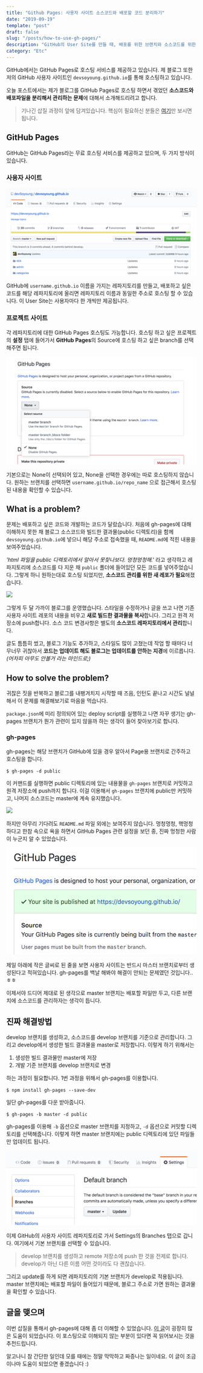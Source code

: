```yaml
---
title: "Github Pages: 사용자 사이트 소스코드와 배포할 코드 분리하기"
date: "2019-09-19"
template: "post"
draft: false
slug: "/posts/how-to-use-gh-pages/"
description: "GitHub의 User Site를 만들 때, 배포를 위한 브랜치와 소스코드를 위한 브랜치 구분 방법을 정리한 글입니다."
category: "Etc"
---
```


GitHub에서는 GitHub Pages로 호스팅 서비스를 제공하고 있습니다. 제 블로그 또한 저의 GitHub 사용자 사이트인 `devsoyoung.github.io`를 통해 호스팅하고 있습니다. 

오늘 포스트에서는 제가 블로그를 GitHub Pages로 호스팅 하면서 겪었던 **소스코드와 배포파일을 분리해서 관리하는 문제**에 대해서 소개해드리려고 합니다.

> 기나긴 삽질 과정이 앞에 담겨있습니다. 핵심이 필요하신 분들은 [여기](#진짜-해결방법)만 보시면 됩니다.

## GitHub Pages
GitHub는 GitHub Pages라는 무료 호스팅 서비스를 제공하고 있으며, 두 가지 방식이 있습니다.

### 사용자 사이트

![user site github](../image/2019-09-19-gh-pages/github_user_site.jpeg)

GitHub에 `username.github.io` 이름을 가지는 레파지토리를 만들고, 배포하고 싶은 코드를 해당 레파지토리에 올리면 레파지토리 이름과 동일한 주소로 호스팅 할 수 있습니다. 이 User Site는 사용자마다 한 개씩만 제공됩니다.

### 프로젝트 사이트
각 레파지토리에 대한 GitHub Pages 호스팅도 가능합니다. 호스팅 하고 싶은 프로젝트의 **설정** 탭에 들어가서 **GitHub Pages**의 Source에 호스팅 하고 싶은 branch를 선택해주면 됩니다. 

![directory pages](../image/2019-09-19-gh-pages/directory_pages.jpeg)

기본으로는 None이 선택되어 있고, None을 선택한 경우에는 따로 호스팅하지 않습니다. 원하는 브랜치를 선택하면 `username.github.io/repo_name` 으로 접근해서 호스팅 된 내용을 확인할 수 있습니다.

## What is a problem?
문제는 배포하고 싶은 코드와 개발하는 코드가 달랐습니다. 처음에 gh-pages에 대해 이해하지 못한 채 블로그 소스코드와 빌드한 결과물(public 디렉토리)을 함께 `devsoyoung.github.io`에 넣으니 해당 주소로 접속했을 때, `README.md`에 적힌 내용을 보여주었습니다.

*'html 파일을 public 디렉토리에서 알아서 못찾나보다. 멍청멍청해.'* 라고 생각하고 레파지토리에 소스코드를 다 지운 채 `public` 폴더에 들어있던 모든 코드를 넣어주었습니다. 그렇게 하니 원하는대로 호스팅 되었지만, **소스코드 관리를 위한 새 레포가 필요**해졌습니다.

<img style="width: 350px; margin: auto;" src="http://img.etoday.co.kr/pto_db/2017/12/600/20171207101020_1161387_600_462.jpg" />

그렇게 두 달 가까이 블로그를 운영했습니다. 스타일을 수정하거나 글을 쓰고 나면 기존 사용자 사이트 레포의 내용을 비우고 **새로 빌드한 결과물을 복사**합니다. 그리고 원격 저장소에 push합니다. 소스 코드 변경사항은 별도의 **소스코드 레파지토리에서 관리**합니다.

글도 틈틈히 썼고, 블로그 기능도 추가하고, 스타일도 많이 고쳤는데 작업 할 때마다 너무너무 귀찮아서 **코드는 업데이트 해도 블로그는 업데이트를 안하는 지경**에 이르릅니다. *(어차피 아무도 안볼거 라는 마인드로;)*

## How to solve the problem?
귀찮은 짓을 반복하고 블로그를 내팽겨치지 시작할 때 즈음, 인턴도 끝나고 시간도 널널해서 이 문제를 해결해보기로 마음을 먹습니다. 

`package.json`에 미리 정의되어 있는 deploy script를 실행하고 나면 자꾸 생기는 gh-pages 브랜치가 뭔가 관련이 있지 않을까 하는 생각이 들어 찾아보기로 합니다. 

### gh-pages
gh-pages는 해당 브랜치가 GitHub에 있을 경우 알아서 Page용 브랜치로 간주하고 호스팅을 합니다.

```
$ gh-pages -d public
```

이 커맨드를 실행하면 public 디렉토리에 있는 내용물을 `gh-pages` 브랜치로 커밋하고 원격 저장소에 push까지 합니다. 이걸 이용해서 `gh-pages` 브랜치에 public만 커밋하고, 나머지 소스코드는 master에 계속 유지했습니다.

<img style="width: 350px; margin: auto;" src="http://jjal.today/data/file/gallery/athumb-30825364_93Z7ARjK_7eb22899602ebe1214a045e6d2288923329f34a0.png" />

하지만 아무리 기다려도 `README.md` 파일 외에는 보여주지 않습니다. 멍청멍청, 핵멍청하다고 한참 속으로 욕을 하면서 GitHub Pages 관련 설정을 보던 중, 진짜 멍청한 사람이 누군지 알 수 있었습니다. 

![master branch](../image/2019-09-19-gh-pages/should_master_branch.jpeg)

제일 아래에 작은 글씨로 된 줄을 보면 사용자 사이트는 반드시 마스터 브랜치로부터 생성된다고 적혀있습니다. gh-pages를 백날 해봐야 해결이 안되는 문제였던 것입니다..ㅎㅎ

이제서야 드디어 제대로 된 생각으로 master 브랜치는 배포할 파일만 두고, 다른 브랜치에 소스코드를 관리하자는 생각이 듭니다.

## 진짜 해결방법

develop 브랜치를 생성하고, 소스코드를 develop 브랜치를 기준으로 관리합니다. 그리고 develop에서 생성한 빌드 결과물을 master로 저장합니다. 이렇게 하기 위해서는

1. 생성한 빌드 결과물만 master에 저장
2. 개발 기준 브랜치를 develop 브랜치로 변경

하는 과정이 필요합니다. 1번 과정을 위해서 gh-pages를 이용합니다.

```
$ npm install gh-pages --save-dev
```

일단 gh-pages를 다운 받아줍니다.

```
$ gh-pages -b master -d public
```
gh-pages를 이용해 `-b` 옵션으로 master 브랜치를 지정하고, `-d` 옵션으로 커밋할 디렉토리를 선택해줍니다. 이렇게 하면 master 브랜치에는 public 디렉토리에 있던 파일들만 업데이트 됩니다.

![default branch](../image/2019-09-19-gh-pages/default_branch.jpeg)

이제 GitHub의 사용자 사이트 레파지토리로 가서 Settings의 Branches 탭으로 갑니다. 여기에서 기본 브랜치를 선택할 수 있습니다.

> develop 브랜치를 생성하고 remote 저장소에 push 한 것을 전제로 합니다. develop가 아닌 다른 이름 어떤 것이라도 다 괜찮습니다.

그리고 update를 하게 되면 레파지토리의 기본 브랜치가 develop로 적용됩니다. master 브랜치에는 배포할 파일이 들어있기 때문에, 블로그 주소로 가면 원하는 결과물을 확인할 수 있습니다.

## 글을 맺으며
이번 삽질을 통해서 gh-pages에 대해 좀 더 이해할 수 있었습니다. [이 글](https://medium.com/swlh/deploying-react-apps-to-github-pages-on-master-branch-creating-a-user-site-bc96c2a37dc8)이 굉장히 많은 도움이 되었습니다. 이 포스팅으로 이해되지 않는 부분이 있다면 꼭 읽어보시는 것을 추천드립니다. 

알고나니 참 간단한 일인데 모를 때에는 정말 막막하고 짜증나는 일이네요. 이 글이 조금이나마 도움이 되었으면 좋겠습니다 :)